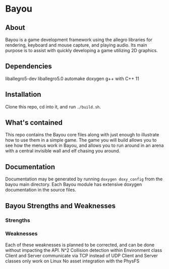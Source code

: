 # Bayou

## About
Bayou is a game development framework using the allegro libraries for rendering,
keyboard and mouse capture, and playing audio. Its main purpose is to assist
with quickly developing a game utilizing 2D graphics.

## Dependencies
liballegro5-dev
liballegro5.0
automake
doxygen
g++ with C++ 11

## Installation
Clone this repo, cd into it, and run `./build.sh`.

## What's contained
This repo contains the Bayou core files along with just enough to illustrate
how to use them in a simple game. The game you will build allows you to see how
the menus work in Bayou, and allows you to run around in an arena with a
central invisible wall and elf chasing you around.

## Documentation
Documentation may be generated by running
`doxygen doxy_config` from the bayou main directory. Each Bayou module has
extensive doxygen documentation in the source files.

## Bayou Strengths and Weaknesses
### Strengths
### Weaknesses
Each of these weaknesses is planned to be corrected, and can be done without
impacting the API.
N^2 Collision detection within Environment class
Client and Server communicate via TCP instead of UDP
Client and Server classes only work on Linux
No asset integration with the PhysFS
